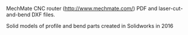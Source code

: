 MechMate CNC router (http://www.mechmate.com/) PDF and laser-cut-and-bend DXF files.

Solid models of profile and bend parts created in Solidworks in 2016

